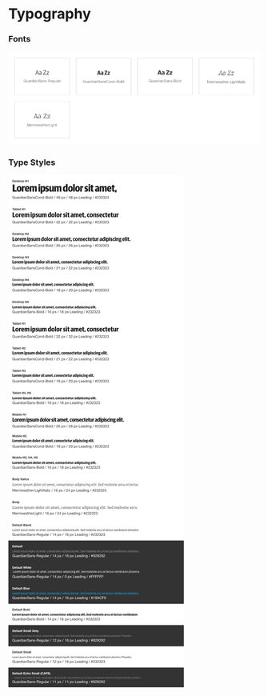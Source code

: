 # Typography

### Fonts
![metro-styleguide-type-fonts](examples/metro-styleguide-type-fonts.png)

### Type Styles
![metro-styleguide-type-styles](examples/metro-styleguide-type-styles.png)